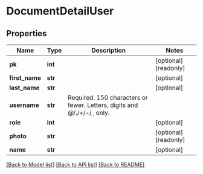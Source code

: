 # DocumentDetailUser

## Properties
Name | Type | Description | Notes
------------ | ------------- | ------------- | -------------
**pk** | **int** |  | [optional] [readonly] 
**first_name** | **str** |  | [optional] 
**last_name** | **str** |  | [optional] 
**username** | **str** | Required. 150 characters or fewer. Letters, digits and @/./+/-/_ only. | 
**role** | **int** |  | [optional] 
**photo** | **str** |  | [optional] [readonly] 
**name** | **str** |  | [optional] 

[[Back to Model list]](../README.md#documentation-for-models) [[Back to API list]](../README.md#documentation-for-api-endpoints) [[Back to README]](../README.md)


